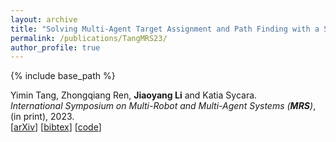 ```yaml
---
layout: archive
title: "Solving Multi-Agent Target Assignment and Path Finding with a Single Constraint Tree"
permalink: /publications/TangMRS23/
author_profile: true
---
```


{% include base_path %}

    
Yimin Tang, Zhongqiang Ren, **Jiaoyang Li** and Katia Sycara.       
<i>International Symposium on Multi-Robot and Multi-Agent Systems (**MRS**)</i>, (in print), 2023.         
[[arXiv](https://arxiv.org/abs/2307.00663)]
[<a href="javascript:void(0)" onclick="(function(target, id) { if ($('#' + id).css('display') == 'block') { $('#' + id).hide('fast'); $(target).text('bibtex') } else { $('#' + id).show('fast'); $(target).text('bibtex▲') } })(this, 'bibtex-TangMRS23');">bibtex</a>]
[[code](https://github.com/TachikakaMin/ITA-CBS2)]          
<div id="bibtex-TangMRS23" style="display:none">
<pre>@inproceedings{TangMRS23,
  author    = {Yulun Zhang and Matthew C. Fontaine and Varun Bhatt and Stefanos Nikolaidis and Jiaoyang Li},
  title     = {Solving Multi-Agent Target Assignment and Path Finding with a Single Constraint Tree},
  booktitle = {Proceedings of the International Symposium on Multi-Robot and Multi-Agent Systems (MRS)},
  year      = {2023}
}
</pre></div> 